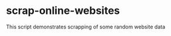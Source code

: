 scrap-online-websites
=====================

This script demonstrates scrapping of some random website data
